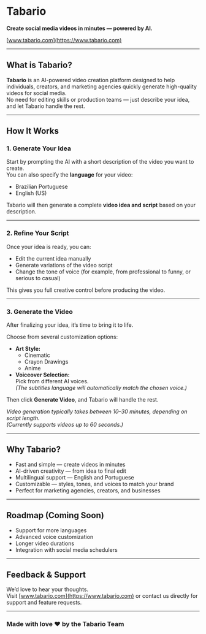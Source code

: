 # Tabario

**Create social media videos in minutes — powered by AI.**

[www.tabario.com](https://www.tabario.com)

---

## What is Tabario?

**Tabario** is an AI-powered video creation platform designed to help individuals, creators, and marketing agencies quickly generate high-quality videos for social media.\
No need for editing skills or production teams — just describe your idea, and let Tabario handle the rest.

---

## How It Works

### 1. Generate Your Idea

Start by prompting the AI with a short description of the video you want to create.\
You can also specify the **language** for your video:

- Brazilian Portuguese
- English (US)

Tabario will then generate a complete **video idea and script** based on your description.

---

### 2. Refine Your Script

Once your idea is ready, you can:

- Edit the current idea manually
- Generate variations of the video script
- Change the tone of voice (for example, from professional to funny, or serious to casual)

This gives you full creative control before producing the video.

---

### 3. Generate the Video

After finalizing your idea, it’s time to bring it to life.

Choose from several customization options:

- **Art Style:**
  - Cinematic
  - Crayon Drawings
  - Anime
- **Voiceover Selection:**\
  Pick from different AI voices.\
  _(The subtitles language will automatically match the chosen voice.)_

Then click **Generate Video**, and Tabario will handle the rest.

_Video generation typically takes between 10–30 minutes, depending on script length._\
_(Currently supports videos up to 60 seconds.)_

---

## Why Tabario?

- Fast and simple — create videos in minutes
- AI-driven creativity — from idea to final edit
- Multilingual support — English and Portuguese
- Customizable — styles, tones, and voices to match your brand
- Perfect for marketing agencies, creators, and businesses

---

## Roadmap (Coming Soon)

- Support for more languages
- Advanced voice customization
- Longer video durations
- Integration with social media schedulers

---

## Feedback & Support

We’d love to hear your thoughts.\
Visit [www.tabario.com](https://www.tabario.com) or contact us directly for support and feature requests.

---

### Made with love ❤️ by the Tabario Team